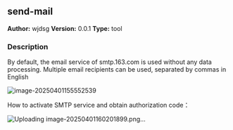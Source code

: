 ## send-mail

**Author:** wjdsg
**Version:** 0.0.1
**Type:** tool

### Description

By default, the email service of smtp.163.com is used without any data processing. Multiple email recipients can be used, separated by commas in English

![image-20250401155552539](https://github.com/user-attachments/assets/eab521d2-bfbc-4be7-8cab-883a5a19fc63)




How to activate SMTP service and obtain authorization code：

![Uploading image-20250401160201899.png…]()

